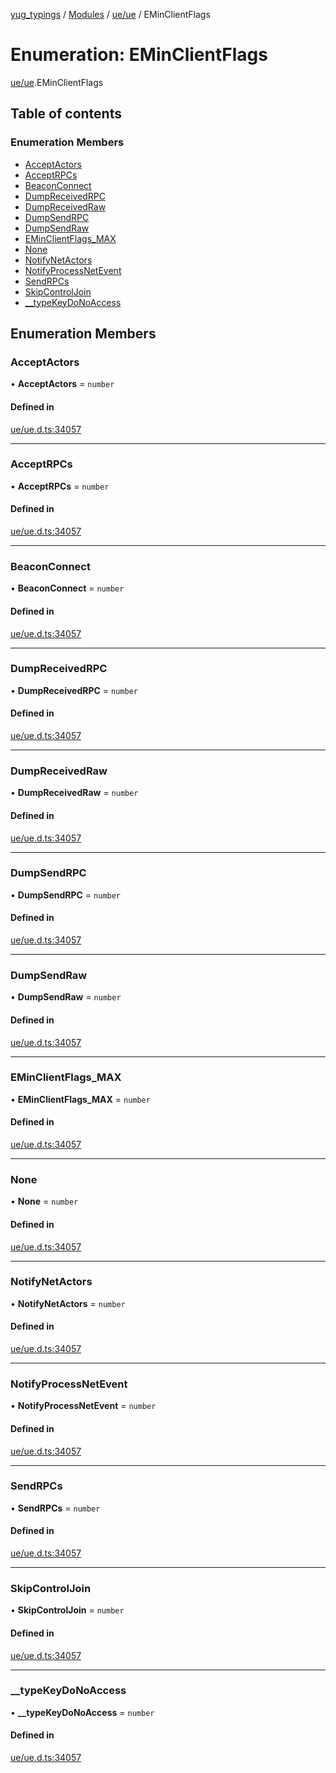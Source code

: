 [yug_typings](../README.md) / [Modules](../modules.md) / [ue/ue](../modules/ue_ue.md) / EMinClientFlags

# Enumeration: EMinClientFlags

[ue/ue](../modules/ue_ue.md).EMinClientFlags

## Table of contents

### Enumeration Members

- [AcceptActors](ue_ue.EMinClientFlags.md#acceptactors)
- [AcceptRPCs](ue_ue.EMinClientFlags.md#acceptrpcs)
- [BeaconConnect](ue_ue.EMinClientFlags.md#beaconconnect)
- [DumpReceivedRPC](ue_ue.EMinClientFlags.md#dumpreceivedrpc)
- [DumpReceivedRaw](ue_ue.EMinClientFlags.md#dumpreceivedraw)
- [DumpSendRPC](ue_ue.EMinClientFlags.md#dumpsendrpc)
- [DumpSendRaw](ue_ue.EMinClientFlags.md#dumpsendraw)
- [EMinClientFlags\_MAX](ue_ue.EMinClientFlags.md#eminclientflags_max)
- [None](ue_ue.EMinClientFlags.md#none)
- [NotifyNetActors](ue_ue.EMinClientFlags.md#notifynetactors)
- [NotifyProcessNetEvent](ue_ue.EMinClientFlags.md#notifyprocessnetevent)
- [SendRPCs](ue_ue.EMinClientFlags.md#sendrpcs)
- [SkipControlJoin](ue_ue.EMinClientFlags.md#skipcontroljoin)
- [\_\_typeKeyDoNoAccess](ue_ue.EMinClientFlags.md#__typekeydonoaccess)

## Enumeration Members

### AcceptActors

• **AcceptActors** = `number`

#### Defined in

[ue/ue.d.ts:34057](https://github.com/YugMetaverse/yug_typings/blob/b7d9b19/ue/ue.d.ts#L34057)

___

### AcceptRPCs

• **AcceptRPCs** = `number`

#### Defined in

[ue/ue.d.ts:34057](https://github.com/YugMetaverse/yug_typings/blob/b7d9b19/ue/ue.d.ts#L34057)

___

### BeaconConnect

• **BeaconConnect** = `number`

#### Defined in

[ue/ue.d.ts:34057](https://github.com/YugMetaverse/yug_typings/blob/b7d9b19/ue/ue.d.ts#L34057)

___

### DumpReceivedRPC

• **DumpReceivedRPC** = `number`

#### Defined in

[ue/ue.d.ts:34057](https://github.com/YugMetaverse/yug_typings/blob/b7d9b19/ue/ue.d.ts#L34057)

___

### DumpReceivedRaw

• **DumpReceivedRaw** = `number`

#### Defined in

[ue/ue.d.ts:34057](https://github.com/YugMetaverse/yug_typings/blob/b7d9b19/ue/ue.d.ts#L34057)

___

### DumpSendRPC

• **DumpSendRPC** = `number`

#### Defined in

[ue/ue.d.ts:34057](https://github.com/YugMetaverse/yug_typings/blob/b7d9b19/ue/ue.d.ts#L34057)

___

### DumpSendRaw

• **DumpSendRaw** = `number`

#### Defined in

[ue/ue.d.ts:34057](https://github.com/YugMetaverse/yug_typings/blob/b7d9b19/ue/ue.d.ts#L34057)

___

### EMinClientFlags\_MAX

• **EMinClientFlags\_MAX** = `number`

#### Defined in

[ue/ue.d.ts:34057](https://github.com/YugMetaverse/yug_typings/blob/b7d9b19/ue/ue.d.ts#L34057)

___

### None

• **None** = `number`

#### Defined in

[ue/ue.d.ts:34057](https://github.com/YugMetaverse/yug_typings/blob/b7d9b19/ue/ue.d.ts#L34057)

___

### NotifyNetActors

• **NotifyNetActors** = `number`

#### Defined in

[ue/ue.d.ts:34057](https://github.com/YugMetaverse/yug_typings/blob/b7d9b19/ue/ue.d.ts#L34057)

___

### NotifyProcessNetEvent

• **NotifyProcessNetEvent** = `number`

#### Defined in

[ue/ue.d.ts:34057](https://github.com/YugMetaverse/yug_typings/blob/b7d9b19/ue/ue.d.ts#L34057)

___

### SendRPCs

• **SendRPCs** = `number`

#### Defined in

[ue/ue.d.ts:34057](https://github.com/YugMetaverse/yug_typings/blob/b7d9b19/ue/ue.d.ts#L34057)

___

### SkipControlJoin

• **SkipControlJoin** = `number`

#### Defined in

[ue/ue.d.ts:34057](https://github.com/YugMetaverse/yug_typings/blob/b7d9b19/ue/ue.d.ts#L34057)

___

### \_\_typeKeyDoNoAccess

• **\_\_typeKeyDoNoAccess** = `number`

#### Defined in

[ue/ue.d.ts:34057](https://github.com/YugMetaverse/yug_typings/blob/b7d9b19/ue/ue.d.ts#L34057)
